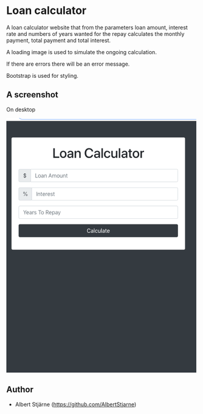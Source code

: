 # Loan calculator

A loan calculator website that from the parameters loan amount, interest rate and numbers of years wanted for the repay calculates the monthly payment, total payment and total interest.

A loading image is used to simulate the ongoing calculation.

If there are errors there will be an error message.


Bootstrap is used for styling.


## A screenshot

On desktop

<img src="desktop.gif" width=500>


## Author
* Albert Stjärne (https://github.com/AlbertStjarne)